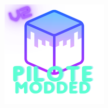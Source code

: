 <p align="center"><img src="../src/assets/images/icon.png" width="65%" height="65%" alt="icon-launcher"></p>
